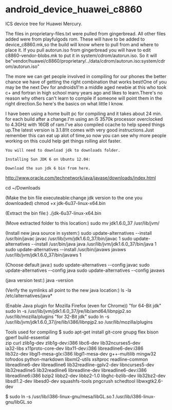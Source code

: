 android_device_huawei_c8860
===========================

ICS device tree for Huawei Mercury.

The files in proprietary-files.txt were pulled from gingerbread.
All other files added were from playfulgods rom.
These will have to be added to device_c8860.mk,so the build will know where to pull from and where to place it.
If you pull autorun.iso from gingerbread you will have to edit c8860-vendor-blobs.mk to put it in system/cdrom/autorun.iso. So it will be"vendor/huawei/c8860/proprietary/../data/cdrom/autorun.iso:system/cdrom/autorun.iso"

The more we can get people involved in compiling for our phones the better chance we have of getting the right combination that works best!One of you may be the next Dev for androids!I'm a middle aged newbie at this who took c+ and fortran in high school many years ago and likes to learn.There's no reason why others can't learn to compile if someone will point them in the right direction.So here's the basics on what little I know.

I have been using a home built pc for compiling and it takes about 24 min. for each build after a change.I'm using an i5 3570k processor overclocked to 4.3GHz with 16GB of ram.I've also compiled ccache to help speed things up.The latest version is 3.1.8!It comes with very good instructions.Just remember this can eat up alot of time,so now you can see why more people working on this could help get things rolling alot faster. 

    You will need to download jdk to downloads folder.

    Installing Sun JDK 6 on Ubuntu 12.04:

    Download the sun jdk 6 bin from here.
http://www.oracle.com/technetwork/java/javase/downloads/index.html

   cd ~/Downloads

(Make the bin file executeable:change jdk version to the one you downloaded)
   chmod +x jdk-6u37-linux-x64.bin

(Extract the bin file:)
   ./jdk-6u37-linux-x64.bin

(Move extracted folder to this location:)
   sudo mv jdk1.6.0_37 /usr/lib/jvm/

(Install new java source in system:)
   sudo update-alternatives --install /usr/bin/javac javac /usr/lib/jvm/jdk1.6.0_37/bin/javac 1
   sudo update-alternatives --install /usr/bin/java java /usr/lib/jvm/jdk1.6.0_37/bin/java 1
   sudo update-alternatives --install /usr/bin/javaws javaws /usr/lib/jvm/jdk1.6.0_37/bin/javaws 1

(Choose default java:)
   sudo update-alternatives --config javac
   sudo update-alternatives --config java
   sudo update-alternatives --config javaws

(java version test:)
   java -version

(Verify the symlinks all point to the new java location:)
   ls -la /etc/alternatives/java*

(Enable Java plugin for Mozilla Firefox (even for Chrome))
"for 64-Bit jdk"
   sudo ln -s /usr/lib/jvm/jdk1.6.0_37/jre/lib/amd64/libnpjp2.so /usr/lib/mozilla/plugins
"for 32-Bit jdk"
   sudo ln -s /usr/lib/jvm/jdk1.6.0_37/jre/lib/i386/libnpjp2.so /usr/lib/mozilla/plugins

Tools used for compiling
$ sudo apt-get install git-core gnupg flex bison gperf build-essential \
  zip curl zlib1g-dev zlib1g-dev:i386 libc6-dev lib32ncurses5-dev \
  ia32-libs x11proto-core-dev libx11-dev:i386 libreadline6-dev:i386 \
  lib32z-dev libgl1-mesa-glx:i386 libgl1-mesa-dev g++-multilib mingw32 \
  tofrodos python-markdown libxml2-utils xsltproc readline-common \
  libreadline6-dev libreadline6 lib32readline-gplv2-dev libncurses5-dev \
  lib32readline5 lib32readline6 libreadline-dev libreadline6-dev:i386 \
  libreadline6:i386 bzip2 libbz2-dev libbz2-1.0 libghc-bzlib-dev lib32bz2-dev \
  libsdl1.2-dev libesd0-dev squashfs-tools pngcrush schedtool libwxgtk2.6-dev

$ sudo ln -s /usr/lib/i386-linux-gnu/mesa/libGL.so.1 /usr/lib/i386-linux-gnu/libGL.so


